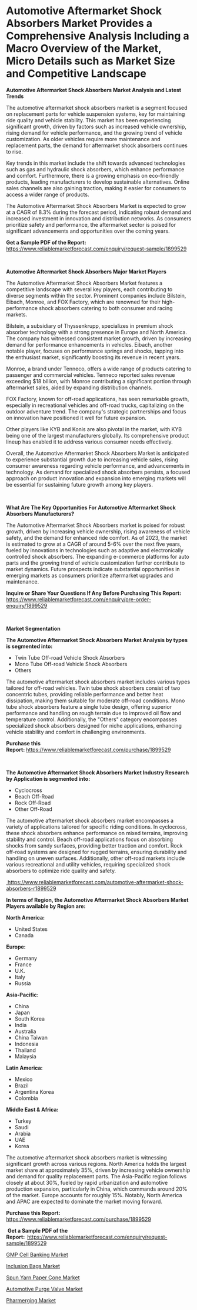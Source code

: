 <p><h1>Automotive Aftermarket Shock Absorbers Market Provides a Comprehensive Analysis Including a Macro Overview of the Market, Micro Details such as Market Size and Competitive Landscape</h1></p><p><strong>Automotive Aftermarket Shock Absorbers Market Analysis and Latest Trends</strong></p>
<p><p>The automotive aftermarket shock absorbers market is a segment focused on replacement parts for vehicle suspension systems, key for maintaining ride quality and vehicle stability. This market has been experiencing significant growth, driven by factors such as increased vehicle ownership, rising demand for vehicle performance, and the growing trend of vehicle customization. As older vehicles require more maintenance and replacement parts, the demand for aftermarket shock absorbers continues to rise.</p><p>Key trends in this market include the shift towards advanced technologies such as gas and hydraulic shock absorbers, which enhance performance and comfort. Furthermore, there is a growing emphasis on eco-friendly products, leading manufacturers to develop sustainable alternatives. Online sales channels are also gaining traction, making it easier for consumers to access a wider range of products.</p><p>The Automotive Aftermarket Shock Absorbers Market is expected to grow at a CAGR of 8.3% during the forecast period, indicating robust demand and increased investment in innovation and distribution networks. As consumers prioritize safety and performance, the aftermarket sector is poised for significant advancements and opportunities over the coming years.</p></p>
<p><strong>Get a Sample PDF of the Report:&nbsp;</strong> <a href="https://www.reliablemarketforecast.com/enquiry/request-sample/1899529?utm_campaign=1140&utm_medium=2&utm_source=Github&utm_content=ia&utm_term=02112024&utm_id=automotive-aftermarket-shock-absorbers">https://www.reliablemarketforecast.com/enquiry/request-sample/1899529</a></p>
<p>&nbsp;</p>
<p><strong>Automotive Aftermarket Shock Absorbers Major Market Players</strong></p>
<p><p>The Automotive Aftermarket Shock Absorbers Market features a competitive landscape with several key players, each contributing to diverse segments within the sector. Prominent companies include Bilstein, Eibach, Monroe, and FOX Factory, which are renowned for their high-performance shock absorbers catering to both consumer and racing markets.</p><p>Bilstein, a subsidiary of Thyssenkrupp, specializes in premium shock absorber technology with a strong presence in Europe and North America. The company has witnessed consistent market growth, driven by increasing demand for performance enhancements in vehicles. Eibach, another notable player, focuses on performance springs and shocks, tapping into the enthusiast market, significantly boosting its revenue in recent years.</p><p>Monroe, a brand under Tenneco, offers a wide range of products catering to passenger and commercial vehicles. Tenneco reported sales revenue exceeding $18 billion, with Monroe contributing a significant portion through aftermarket sales, aided by expanding distribution channels.</p><p>FOX Factory, known for off-road applications, has seen remarkable growth, especially in recreational vehicles and off-road trucks, capitalizing on the outdoor adventure trend. The company's strategic partnerships and focus on innovation have positioned it well for future expansion.</p><p>Other players like KYB and Konis are also pivotal in the market, with KYB being one of the largest manufacturers globally. Its comprehensive product lineup has enabled it to address various consumer needs effectively.</p><p>Overall, the Automotive Aftermarket Shock Absorbers Market is anticipated to experience substantial growth due to increasing vehicle sales, rising consumer awareness regarding vehicle performance, and advancements in technology. As demand for specialized shock absorbers persists, a focused approach on product innovation and expansion into emerging markets will be essential for sustaining future growth among key players.</p></p>
<p>&nbsp;</p>
<p><strong>What Are The Key Opportunities For Automotive Aftermarket Shock Absorbers Manufacturers?</strong></p>
<p><p>The Automotive Aftermarket Shock Absorbers market is poised for robust growth, driven by increasing vehicle ownership, rising awareness of vehicle safety, and the demand for enhanced ride comfort. As of 2023, the market is estimated to grow at a CAGR of around 5-6% over the next five years, fueled by innovations in technologies such as adaptive and electronically controlled shock absorbers. The expanding e-commerce platforms for auto parts and the growing trend of vehicle customization further contribute to market dynamics. Future prospects indicate substantial opportunities in emerging markets as consumers prioritize aftermarket upgrades and maintenance.</p></p>
<p><strong>Inquire or Share Your Questions If Any Before Purchasing This Report:</strong> <a href="https://www.reliablemarketforecast.com/enquiry/pre-order-enquiry/1899529?utm_campaign=1140&utm_medium=2&utm_source=Github&utm_content=ia&utm_term=02112024&utm_id=automotive-aftermarket-shock-absorbers">https://www.reliablemarketforecast.com/enquiry/pre-order-enquiry/1899529</a></p>
<p>&nbsp;</p>
<p><strong>Market Segmentation</strong></p>
<p><strong>The Automotive Aftermarket Shock Absorbers Market Analysis by types is segmented into:</strong></p>
<p><ul><li>Twin Tube Off-road Vehicle Shock Absorbers</li><li>Mono Tube Off-road Vehicle Shock Absorbers</li><li>Others</li></ul></p>
<p><p>The automotive aftermarket shock absorbers market includes various types tailored for off-road vehicles. Twin tube shock absorbers consist of two concentric tubes, providing reliable performance and better heat dissipation, making them suitable for moderate off-road conditions. Mono tube shock absorbers feature a single tube design, offering superior performance and handling on rough terrain due to improved oil flow and temperature control. Additionally, the "Others" category encompasses specialized shock absorbers designed for niche applications, enhancing vehicle stability and comfort in challenging environments.</p></p>
<p><strong>Purchase this Report:&nbsp;</strong><a href="https://www.reliablemarketforecast.com/purchase/1899529?utm_campaign=1140&utm_medium=2&utm_source=Github&utm_content=ia&utm_term=02112024&utm_id=automotive-aftermarket-shock-absorbers">https://www.reliablemarketforecast.com/purchase/1899529</a></p>
<p>&nbsp;</p>
<p><strong>The Automotive Aftermarket Shock Absorbers Market Industry Research by Application is segmented into:</strong></p>
<p><ul><li>Cyclocross</li><li>Beach Off-Road</li><li>Rock Off-Road</li><li>Other Off-Road</li></ul></p>
<p><p>The automotive aftermarket shock absorbers market encompasses a variety of applications tailored for specific riding conditions. In cyclocross, these shock absorbers enhance performance on mixed terrains, improving stability and control. Beach off-road applications focus on absorbing shocks from sandy surfaces, providing better traction and comfort. Rock off-road systems are designed for rugged terrains, ensuring durability and handling on uneven surfaces. Additionally, other off-road markets include various recreational and utility vehicles, requiring specialized shock absorbers to optimize ride quality and safety.</p></p>
<p><a href="https://www.reliablemarketforecast.com/automotive-aftermarket-shock-absorbers-r1899529?utm_campaign=1140&utm_medium=2&utm_source=Github&utm_content=ia&utm_term=02112024&utm_id=automotive-aftermarket-shock-absorbers">&nbsp;https://www.reliablemarketforecast.com/automotive-aftermarket-shock-absorbers-r1899529</a></p>
<p><strong>In terms of Region, the Automotive Aftermarket Shock Absorbers Market Players available by Region are:</strong></p>
<p>
    <p> <strong> North America: </strong>
        <ul>
            <li>United States</li>
            <li>Canada</li>
        </ul>
        </p> 
    <p> <strong> Europe: </strong>
        <ul>
            <li>Germany</li>
            <li>France</li>
            <li>U.K.</li>
            <li>Italy</li>
            <li>Russia</li>
        </ul>
        </p> 
    <p> <strong> Asia-Pacific: </strong>
        <ul>
            <li>China</li>
            <li>Japan</li>
            <li>South Korea</li>
            <li>India</li>
            <li>Australia</li>
            <li>China Taiwan</li>
            <li>Indonesia</li>
            <li>Thailand</li>
            <li>Malaysia</li>
        </ul>
        </p> 
    <p> <strong> Latin America: </strong>
        <ul>
            <li>Mexico</li>
            <li>Brazil</li>
            <li>Argentina Korea</li>
            <li>Colombia</li>
        </ul>
        </p> 
    <p> <strong> Middle East & Africa: </strong>
        <ul>
            <li>Turkey</li>
            <li>Saudi</li>
            <li>Arabia</li>
            <li>UAE</li>
            <li>Korea</li>
        </ul>
    </p>
    </p>
<p><p>The automotive aftermarket shock absorbers market is witnessing significant growth across various regions. North America holds the largest market share at approximately 35%, driven by increasing vehicle ownership and demand for quality replacement parts. The Asia-Pacific region follows closely at about 30%, fueled by rapid urbanization and automotive production expansion, particularly in China, which commands around 20% of the market. Europe accounts for roughly 15%. Notably, North America and APAC are expected to dominate the market moving forward.</p></p>
<p><strong>Purchase this Report: </strong><a href="https://www.reliablemarketforecast.com/purchase/1899529?utm_campaign=1140&utm_medium=2&utm_source=Github&utm_content=ia&utm_term=02112024&utm_id=automotive-aftermarket-shock-absorbers">https://www.reliablemarketforecast.com/purchase/1899529</a></p>
<p>&nbsp;<strong>Get a Sample PDF of the Report:&nbsp;&nbsp;</strong><a href="https://www.reliablemarketforecast.com/enquiry/request-sample/1899529?utm_campaign=1140&utm_medium=2&utm_source=Github&utm_content=ia&utm_term=02112024&utm_id=automotive-aftermarket-shock-absorbers">https://www.reliablemarketforecast.com/enquiry/request-sample/1899529</a></p>
<p><strong></strong></p>
<p><p><a href="https://issuu.com/reportprime-2/docs/gmp-cell-banking-market-size-2030.p_24f2e722ad1cfb?utm_campaign=1140&utm_medium=2&utm_source=Github&utm_content=ia&utm_term=02112024&utm_id=automotive-aftermarket-shock-absorbers">GMP Cell Banking Market</a></p><p><a href="https://www.linkedin.com/pulse/inclusion-bags-market-segmentation-applications-types-growth-0evbc?utm_campaign=1140&utm_medium=2&utm_source=Github&utm_content=ia&utm_term=02112024&utm_id=automotive-aftermarket-shock-absorbers">Inclusion Bags Market</a></p><p><a href="https://www.linkedin.com/pulse/top-trends-transforming-spun-yarn-paper-cone-market-2024--de1wc?utm_campaign=1140&utm_medium=2&utm_source=Github&utm_content=ia&utm_term=02112024&utm_id=automotive-aftermarket-shock-absorbers">Spun Yarn Paper Cone Market</a></p><p><a href="https://github.com/b9uxfeyen/Market-Research-Report-List-1/blob/main/automotive-purge-valve-market.md?utm_campaign=1140&utm_medium=2&utm_source=Github&utm_content=ia&utm_term=02112024&utm_id=automotive-aftermarket-shock-absorbers">Automotive Purge Valve Market</a></p><p><a href="https://issuu.com/reportprime-2/docs/pharmerging-market-size-2030.pptx_4b85b7a6d4c940?utm_campaign=1140&utm_medium=2&utm_source=Github&utm_content=ia&utm_term=02112024&utm_id=automotive-aftermarket-shock-absorbers">Pharmerging Market</a></p></p>